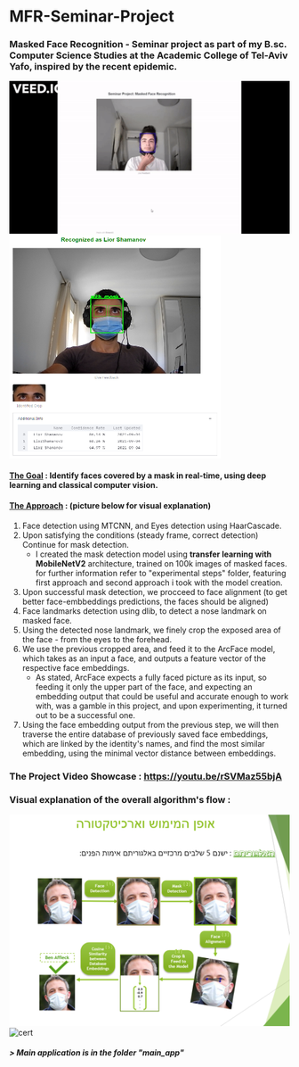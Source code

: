 # MFR-Seminar-Project
### Masked Face Recognition - Seminar project as part of my B.sc. Computer Science Studies at the Academic College of Tel-Aviv Yafo, inspired by the recent epidemic.
![det](detgif.gif)<img src="det2.png" width="380" height="400">
#### <ins>The Goal</ins> : Identify faces covered by a mask in real-time, using deep learning and classical computer vision.
#### <ins>The Approach</ins> : (picture below for visual explanation)
1. Face detection using MTCNN, and Eyes detection using HaarCascade.
2. Upon satisfying the conditions (steady frame, correct detection) Continue for mask detection.
    * I created the mask detection model using **transfer learning with MobileNetV2** architecture, trained on 100k images of masked faces. for further information refer to "experimental steps" folder, featuring first approach and second approach i took with the model creation.
3. Upon successful mask detection, we procceed to face alignment (to get better face-embbeddings predictions, the faces should be aligned)
4. Face landmarks detection using dlib, to detect a nose landmark on masked face.
5. Using the detected nose landmark, we finely crop the exposed area of the face - from the eyes to the forehead.
6. We use the previous cropped area, and feed it to the ArcFace model, which takes as an input a face, and outputs a feature vector of the respective face embeddings.
    * As stated, ArcFace expects a fully faced picture as its input, so feeding it only the upper part of the face, and expecting an embedding output that could be useful and accurate enough to work with, was a gamble in this project, and upon experimenting, it turned out to be a successful one.
7. Using the face embedding output from the previous step, we will then traverse the entire database of previously saved face embeddings, which are linked by the identity's names, and find the most similar embedding, using the minimal vector distance between embeddings.

### The Project Video Showcase : https://youtu.be/rSVMaz55bjA 
### Visual explanation of the overall algorithm's flow :
![algo](visual_explanation.png)
![cert](https://user-images.githubusercontent.com/54400665/171635282-f7694313-dc64-467e-b7cb-ffec7454ea3b.png)
##### > Main application is in the folder "main_app"


